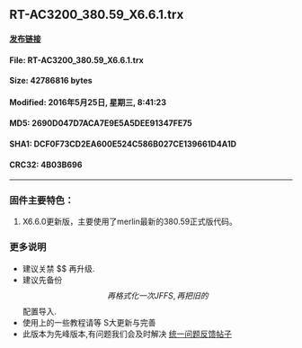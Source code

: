 ## RT-AC3200_380.59_X6.6.1.trx
#### [发布链接]()
 
#### File: RT-AC3200_380.59_X6.6.1.trx
#### Size: 42786816 bytes
#### Modified: 2016年5月25日, 星期三, 8:41:23
#### MD5: 2690D047D7ACA7E9E5A5DEE91347FE75
#### SHA1: DCF0F73CD2EA600E524C586B027CE139661D4A1D
#### CRC32: 4B03B696

* * *
### 固件主要特色：
1. X6.6.0更新版，主要使用了merlin最新的380.59正式版代码。

### 更多说明
* 建议关禁 $$ 再升级.
* 建议先备份$$ 再格式化一次 JFFS, 再把旧的$$配置导入.
* 使用上的一些教程请等 S大更新与完善
* 此版本为先峰版本,有问题我们会及时解决 [统一问题反馈帖子](http://koolshare.cn/thread-44461-1-1.html)
